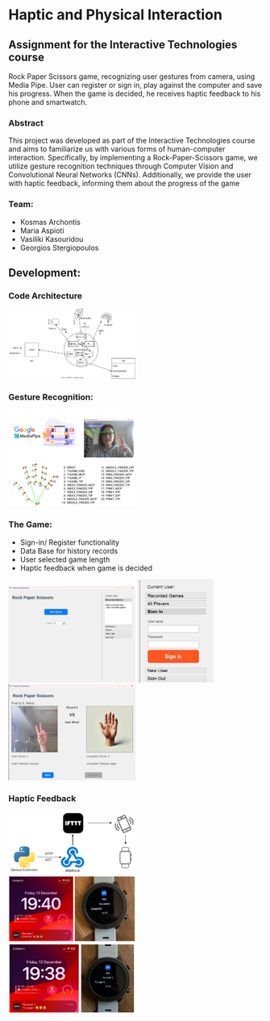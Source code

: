 <h1>Haptic and Physical Interaction</h1>
<h2>Assignment for the Interactive Technologies course</h2>

Rock Paper Scissors game, recognizing user gestures from camera, using Media Pipe.
User can register or sign in, play against the computer and save his progress. When the game is decided, he receives haptic feedback to his phone and smartwatch.

<h3>Abstract</h3>
This project was developed as part of the Interactive Technologies course and aims to familiarize us with various forms of human-computer interaction. Specifically, by implementing a Rock-Paper-Scissors game, we utilize gesture recognition techniques through Computer Vision and Convolutional Neural Networks (CNNs). Additionally, we provide the user with haptic feedback, informing them about the progress of the game

<p>
<h3>Team:</h3> 
<ul>
  <li>Kosmas Archontis</li>
  <li>Maria Aspioti</li>
  <li>Vasiliki Kasouridou</li>
  <li>Georgios Stergiopoulos</li>
</ul>
<h2>Development:</h2>
<h3>Code Architecture</h3>
<img src="/media/architecture.svg" style="width: 50%; height:50%;">
<h3>Gesture Recognition: </h3>
<img src="/media/mediapipe.png" style="width: 50%; height:50%;">
<h3>The Game:</h3>
<ul>
  <li>Sign-in/ Register functionality</li>
  <li>Data Base for history records</li>
  <li>User selected game length</li>
  <li>Haptic feedback when game is decided</li>
</ul>
<img src="/media/home_Screen.png" style="width: 50%; height:50%;">
<img src="/media/sign_in.png" style="width: 30%; height:30%;">
<img src="/media/game_screen.png" style="width: 50%; height:50%;">
<h3>Haptic Feedback</h3>
<img src="/media/Screenshot 2024-12-13 192750.png" style="width: 50%; height:50%;">
<img src="/media/win.png" style="width: 50%; height:50%;">
<img src="/media/loss.png" style="width: 50%; height:50%;">
</p>
